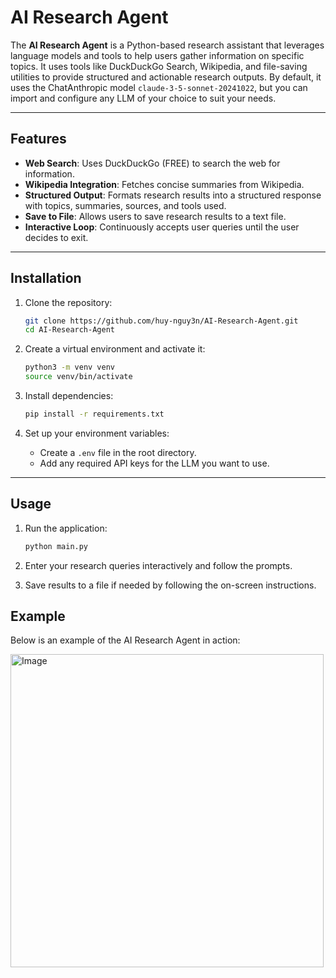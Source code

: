 # AI Research Agent

The **AI Research Agent** is a Python-based research assistant that leverages language models and tools to help users gather information on specific topics. It uses tools like DuckDuckGo Search, Wikipedia, and file-saving utilities to provide structured and actionable research outputs. By default, it uses the ChatAnthropic model `claude-3-5-sonnet-20241022`, but you can import and configure any LLM of your choice to suit your needs.

---

## Features

- **Web Search**: Uses DuckDuckGo (FREE) to search the web for information.
- **Wikipedia Integration**: Fetches concise summaries from Wikipedia.
- **Structured Output**: Formats research results into a structured response with topics, summaries, sources, and tools used.
- **Save to File**: Allows users to save research results to a text file.
- **Interactive Loop**: Continuously accepts user queries until the user decides to exit.

---

## Installation

1. Clone the repository:
    ```bash
    git clone https://github.com/huy-nguy3n/AI-Research-Agent.git
    cd AI-Research-Agent
    ```

2. Create a virtual environment and activate it:
    ```bash
    python3 -m venv venv
    source venv/bin/activate
    ```

3. Install dependencies:
    ```bash
    pip install -r requirements.txt
    ```

4. Set up your environment variables:
    - Create a `.env` file in the root directory.
    - Add any required API keys for the LLM you want to use.

---

## Usage

1. Run the application:
    ```bash
    python main.py
    ```

2. Enter your research queries interactively and follow the prompts.
3. Save results to a file if needed by following the on-screen instructions.

## Example

Below is an example of the AI Research Agent in action:

<img width="501" alt="Image" src="https://github.com/user-attachments/assets/37665592-c303-4afd-94bf-7b268d8b245d" />
